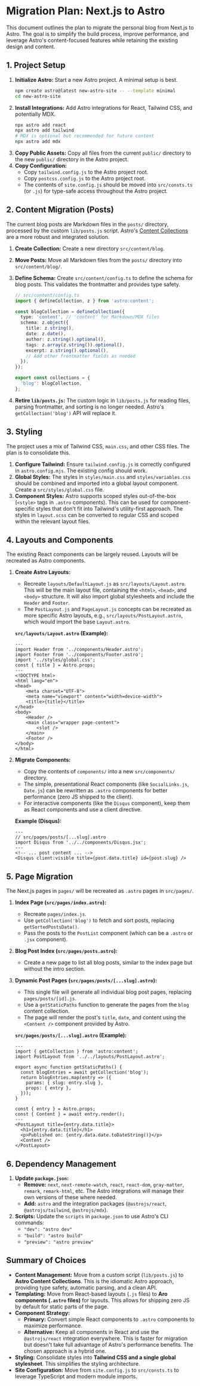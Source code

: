 # Migration Plan: Next.js to Astro

This document outlines the plan to migrate the personal blog from Next.js to Astro. The goal is to simplify the build process, improve performance, and leverage Astro's content-focused features while retaining the existing design and content.

## 1. Project Setup

1.  **Initialize Astro:** Start a new Astro project. A minimal setup is best.
    ```bash
    npm create astro@latest new-astro-site -- --template minimal
    cd new-astro-site
    ```
2.  **Install Integrations:** Add Astro integrations for React, Tailwind CSS, and potentially MDX.
    ```bash
    npx astro add react
    npx astro add tailwind
    # MDX is optional but recommended for future content
    npx astro add mdx
    ```
3.  **Copy Public Assets:** Copy all files from the current `public/` directory to the new `public/` directory in the Astro project.
4.  **Copy Configuration:**
    *   Copy `tailwind.config.js` to the Astro project root.
    *   Copy `postcss.config.js` to the Astro project root.
    *   The contents of `site.config.js` should be moved into `src/consts.ts` (or `.js`) for type-safe access throughout the Astro project.

## 2. Content Migration (Posts)

The current blog posts are Markdown files in the `posts/` directory, processed by the custom `lib/posts.js` script. Astro's [Content Collections](https://docs.astro.build/en/guides/content-collections/) are a more robust and integrated solution.

1.  **Create Collection:** Create a new directory `src/content/blog`.
2.  **Move Posts:** Move all Markdown files from the `posts/` directory into `src/content/blog/`.
3.  **Define Schema:** Create `src/content/config.ts` to define the schema for blog posts. This validates the frontmatter and provides type safety.

    ```typescript
    // src/content/config.ts
    import { defineCollection, z } from 'astro:content';

    const blogCollection = defineCollection({
      type: 'content', // 'content' for Markdown/MDX files
      schema: z.object({
        title: z.string(),
        date: z.date(),
        author: z.string().optional(),
        tags: z.array(z.string()).optional(),
        excerpt: z.string().optional(),
        // Add other frontmatter fields as needed
      }),
    });

    export const collections = {
      'blog': blogCollection,
    };
    ```
4.  **Retire `lib/posts.js`:** The custom logic in `lib/posts.js` for reading files, parsing frontmatter, and sorting is no longer needed. Astro's `getCollection('blog')` API will replace it.

## 3. Styling

The project uses a mix of Tailwind CSS, `main.css`, and other CSS files. The plan is to consolidate this.

1.  **Configure Tailwind:** Ensure `tailwind.config.js` is correctly configured in `astro.config.mjs`. The existing config should work.
2.  **Global Styles:** The styles in `styles/main.css` and `styles/variables.css` should be combined and imported into a global layout component. Create a `src/styles/global.css` file.
3.  **Component Styles:** Astro supports scoped styles out-of-the-box (`<style>` tags in `.astro` components). This can be used for component-specific styles that don't fit into Tailwind's utility-first approach. The styles in `layout.scss` can be converted to regular CSS and scoped within the relevant layout files.

## 4. Layouts and Components

The existing React components can be largely reused. Layouts will be recreated as Astro components.

1.  **Create Astro Layouts:**
    *   Recreate `layouts/DefaultLayout.js` as `src/layouts/Layout.astro`. This will be the main layout file, containing the `<html>`, `<head>`, and `<body>` structure. It will also import global stylesheets and include the `Header` and `Footer`.
    *   The `PostLayout.js` and `PageLayout.js` concepts can be recreated as more specific Astro layouts, e.g., `src/layouts/PostLayout.astro`, which would import the base `Layout.astro`.

    **`src/layouts/Layout.astro` (Example):**
    ```astro
    ---
    import Header from '../components/Header.astro';
    import Footer from '../components/Footer.astro';
    import '../styles/global.css';
    const { title } = Astro.props;
    ---
    <!DOCTYPE html>
    <html lang="en">
    <head>
        <meta charset="UTF-8">
        <meta name="viewport" content="width=device-width">
        <title>{title}</title>
    </head>
    <body>
        <Header />
        <main class="wrapper page-content">
            <slot />
        </main>
        <Footer />
    </body>
    </html>
    ```

2.  **Migrate Components:**
    *   Copy the contents of `components/` into a new `src/components/` directory.
    *   The simple, presentational React components (like `SocialLinks.js`, `Date.js`) can be rewritten as `.astro` components for better performance (zero JS shipped to the client).
    *   For interactive components (like the `Disqus` component), keep them as React components and use a client directive.

    **Example (Disqus):**
    ```astro
    ---
    // src/pages/posts/[...slug].astro
    import Disqus from '../../components/Disqus.jsx';
    ---
    <!-- ... post content ... -->
    <Disqus client:visible title={post.data.title} id={post.slug} />
    ```

## 5. Page Migration

The Next.js pages in `pages/` will be recreated as `.astro` pages in `src/pages/`.

1.  **Index Page (`src/pages/index.astro`):**
    *   Recreate `pages/index.js`.
    *   Use `getCollection('blog')` to fetch and sort posts, replacing `getSortedPostsData()`.
    *   Pass the posts to the `PostList` component (which can be a `.astro` or `.jsx` component).

2.  **Blog Post Index (`src/pages/posts.astro`):**
    *   Create a new page to list all blog posts, similar to the index page but without the intro section.

3.  **Dynamic Post Pages (`src/pages/posts/[...slug].astro`):**
    *   This single file will generate all individual blog post pages, replacing `pages/posts/[id].js`.
    *   Use a `getStaticPaths` function to generate the pages from the `blog` content collection.
    *   The page will render the post's `title`, `date`, and content using the `<Content />` component provided by Astro.

    **`src/pages/posts/[...slug].astro` (Example):**
    ```astro
    ---
    import { getCollection } from 'astro:content';
    import PostLayout from '../../layouts/PostLayout.astro';

    export async function getStaticPaths() {
      const blogEntries = await getCollection('blog');
      return blogEntries.map(entry => ({
        params: { slug: entry.slug },
        props: { entry },
      }));
    }

    const { entry } = Astro.props;
    const { Content } = await entry.render();
    ---
    <PostLayout title={entry.data.title}>
      <h1>{entry.data.title}</h1>
      <p>Published on: {entry.data.date.toDateString()}</p>
      <Content />
    </PostLayout>
    ```

## 6. Dependency Management

1.  **Update `package.json`:**
    *   **Remove:** `next`, `next-remote-watch`, `react`, `react-dom`, `gray-matter`, `remark`, `remark-html`, etc. The Astro integrations will manage their own versions of these where needed.
    *   **Add:** `astro` and the integration packages (`@astrojs/react`, `@astrojs/tailwind`, `@astrojs/mdx`).
2.  **Scripts:** Update the `scripts` in `package.json` to use Astro's CLI commands:
    *   `"dev": "astro dev"`
    *   `"build": "astro build"`
    *   `"preview": "astro preview"`

## Summary of Choices

*   **Content Management:** Move from a custom script (`lib/posts.js`) to **Astro Content Collections**. This is the idiomatic Astro approach, providing type safety, automatic parsing, and a clean API.
*   **Templating:** Move from React-based layouts (`.js` files) to **Aro components (`.astro` files)** for layouts. This allows for shipping zero JS by default for static parts of the page.
*   **Component Strategy:**
    *   **Primary:** Convert simple React components to `.astro` components to maximize performance.
    *   **Alternative:** Keep all components in React and use the `@astrojs/react` integration everywhere. This is faster for migration but doesn't take full advantage of Astro's performance benefits. The chosen approach is a hybrid one.
*   **Styling:** Consolidate styles into **Tailwind CSS and a single global stylesheet**. This simplifies the styling architecture.
*   **Site Configuration:** Move from `site.config.js` to `src/consts.ts` to leverage TypeScript and modern module imports.
